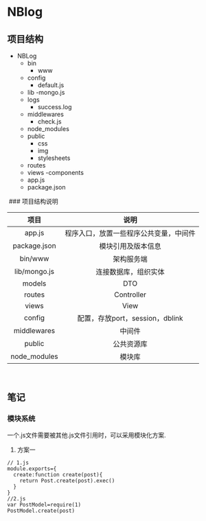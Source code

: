 # NBlog

## 项目结构
- NBLog
  - bin
    - www 
  - config
    - default.js
  - lib
    -mongo.js
  - logs
    - success.log
  - middlewares
    - check.js
  - node_modules
  - public
    - css
    - img
    - stylesheets
  - routes
  - views
    -components
  - app.js
  - package.json
  
  ### 项目结构说明
  
  项目|说明
  :--:|:--:
  app.js|程序入口，放置一些程序公共变量，中间件
  package.json|模块引用及版本信息
  bin/www|架构服务端
  lib/mongo.js|连接数据库，组织实体
  models|DTO
  routes|Controller
  views|View
  config|配置，存放port，session，dblink
  middlewares|中间件
  public|公共资源库
  node_modules|模块库
  
## 笔记

### 模块系统
  一个.js文件需要被其他.js文件引用时，可以采用模块化方案.
  1. 方案一
  ```JS
  // 1.js
  module.exports={
    create:function create(post){
      return Post.create(post).exec()
    }
  }
  //2.js
  var PostModel=require(1)
  PostModel.create(post)
  ```

  
  
  
  
  
  
